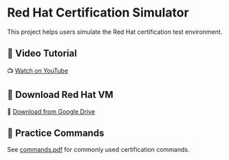 # Red Hat Certification Simulator

This project helps users simulate the Red Hat certification test environment.

## 🎥 Video Tutorial
📺 [Watch on YouTube](https://youtu.be/4Ulrrluh8g0?si=WkFRnoW9BhyluHTV)

## 💾 Download Red Hat VM
📁 [Download from Google Drive](https://drive.google.com/drive/folders/1dymlhrntSzBmqK_5EhisEutwHXAegFIv?usp=drive_link)

## 📄 Practice Commands
See [commands.pdf](commands.pdf) for commonly used certification commands.
